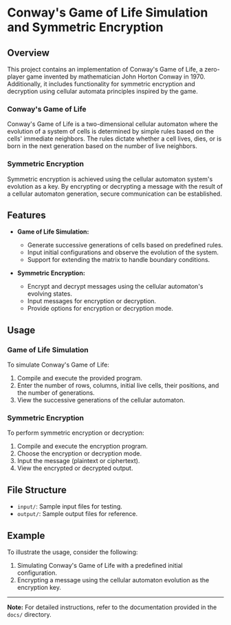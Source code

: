 # Conway's Game of Life Simulation and Symmetric Encryption

## Overview

This project contains an implementation of Conway's Game of Life, a zero-player game invented by mathematician John Horton Conway in 1970. Additionally, it includes functionality for symmetric encryption and decryption using cellular automata principles inspired by the game.

### Conway's Game of Life

Conway's Game of Life is a two-dimensional cellular automaton where the evolution of a system of cells is determined by simple rules based on the cells' immediate neighbors. The rules dictate whether a cell lives, dies, or is born in the next generation based on the number of live neighbors.

### Symmetric Encryption

Symmetric encryption is achieved using the cellular automaton system's evolution as a key. By encrypting or decrypting a message with the result of a cellular automaton generation, secure communication can be established.

## Features

- **Game of Life Simulation:**
  - Generate successive generations of cells based on predefined rules.
  - Input initial configurations and observe the evolution of the system.
  - Support for extending the matrix to handle boundary conditions.

- **Symmetric Encryption:**
  - Encrypt and decrypt messages using the cellular automaton's evolving states.
  - Input messages for encryption or decryption.
  - Provide options for encryption or decryption mode.

## Usage

### Game of Life Simulation

To simulate Conway's Game of Life:

1. Compile and execute the provided program.
2. Enter the number of rows, columns, initial live cells, their positions, and the number of generations.
3. View the successive generations of the cellular automaton.

### Symmetric Encryption

To perform symmetric encryption or decryption:

1. Compile and execute the encryption program.
2. Choose the encryption or decryption mode.
3. Input the message (plaintext or ciphertext).
4. View the encrypted or decrypted output.

## File Structure

- `input/`: Sample input files for testing.
- `output/`: Sample output files for reference.

## Example

To illustrate the usage, consider the following:

1. Simulating Conway's Game of Life with a predefined initial configuration.
2. Encrypting a message using the cellular automaton evolution as the encryption key.

---

**Note:** For detailed instructions, refer to the documentation provided in the `docs/` directory.

